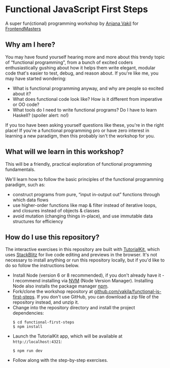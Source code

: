 # Functional JavaScript First Steps

A super fun(ctional) programming workshop by [Anjana Vakil](https://anjana.dev) for [FrontendMasters](https://frontendmasters.com/courses/functional-first-steps/)


## Why am I here?

You may have found yourself hearing more and more about this trendy topic of “functional programming", from a bunch of excited coders enthusiastically gushing about how it helps them write elegant, modular code that's easier to test, debug, and reason about. If you're like me, you may have started wondering:

- What is functional programming anyway, and why are people so excited about it?
- What does functional code look like? How is it different from imperative or OO code?
- What tools do I need to write functional programs? Do I have to learn Haskell? (spoiler alert: no!)

If you too have been asking yourself questions like these, you're in the right place! If you're a functional programming pro or have zero interest in learning a new paradigm, then this probably isn't the workshop for you.

## What will we learn in this workshop?

This will be a friendly, practical exploration of functional programming fundamentals.

We'll learn how to follow the basic principles of the functional programming paradigm, such as:
- construct programs from pure, “input in-output out” functions through which data flows
- use higher-order functions like map & filter instead of iterative loops, and closures instead of objects & classes
- avoid mutation (changing things in-place), and use immutable data structures for efficiency


## How do I use this repository?

The interactive exercises in this repository are built with [TutorialKit](https://tutorialkit.dev), which uses [StackBlitz](https://stackblitz.com) for live code editing and previews in the browser. It's not necessary to install anything or run this repository locally, but if you'd like to do so follow the instructions below. 


- Install Node (version 6 or 8 recommended), if you don't already have it - I recommend installing via [NVM](https://github.com/creationix/nvm) (Node Version Manager). Installing Node also installs the package manager [npm](https://www.npmjs.com/).
- Fork/clone the workshop repository at [github.com/vakila/functional-js-first-steps](https://github.com/vakila/functional-first-steps). If you don't use GitHub, you can download a zip file of the repository instead, and unzip it.
- Change into the repository directory and install the project dependencies:
  ```
  $ cd functional-first-steps
  $ npm install
  ```
- Launch the TutorialKit app, which will be available at `http://localhost:4321`:
  ```
  $ npm run dev
  ```
- Follow along with the step-by-step exercises.
